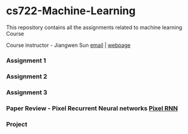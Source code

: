 # cs722-Machine-Learning
This repository contains all the assignments related to machine learning Course

Course instructor - Jiangwen Sun [email](jsun@odu.edu) | [webpage](https://www.cs.odu.edu/~jsun/)

### Assignment 1 
### Assignment 2
### Assignment 3
### Paper Review - Pixel Recurrent Neural networks [Pixel RNN](https://arxiv.org/pdf/1601.06759.pdf) 
### Project 

